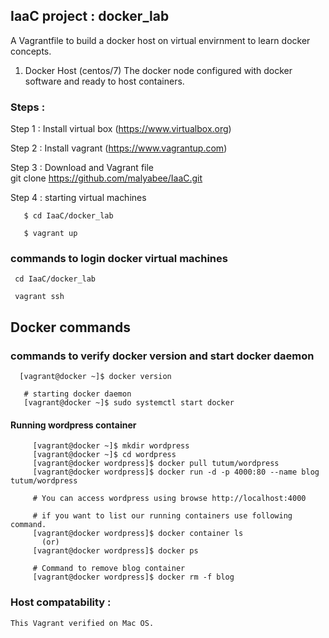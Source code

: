 ## IaaC project : docker_lab  
 A Vagrantfile to build a docker host on  virtual envirnment to learn docker concepts.  
 
1. Docker Host  (centos/7)
    The docker node configured with docker software and ready to host containers. 
    

### Steps :  
  Step 1 :  Install virtual box (https://www.virtualbox.org)

  Step 2 :  Install vagrant  (https://www.vagrantup.com)

  Step 3 :  Download and  Vagrant file  
       git clone https://github.com/malyabee/IaaC.git  

  Step 4  : starting virtual machines 

       $ cd IaaC/docker_lab
 
       $ vagrant up

### commands to login docker virtual machines
     cd IaaC/docker_lab 

     vagrant ssh 
     
     
## Docker commands       
###  commands to verify docker version  and start docker daemon
      [vagrant@docker ~]$ docker version
       
       # starting docker daemon
       [vagrant@docker ~]$ sudo systemctl start docker
       
       
   
   
#### Running wordpress container  
         [vagrant@docker ~]$ mkdir wordpress
         [vagrant@docker ~]$ cd wordpress
         [vagrant@docker wordpress]$ docker pull tutum/wordpress
         [vagrant@docker wordpress]$ docker run -d -p 4000:80 --name blog tutum/wordpress
         
         # You can access wordpress using browse http://localhost:4000 
         
         # if you want to list our running containers use following command.
         [vagrant@docker wordpress]$ docker container ls
           (or)
         [vagrant@docker wordpress]$ docker ps
         
         # Command to remove blog container 
         [vagrant@docker wordpress]$ docker rm -f blog
         
         
         
         
     
### Host compatability :

    This Vagrant verified on Mac OS.



